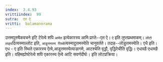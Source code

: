 ```yaml
---
index:  3.4.93
vrittiindex:  99
sutra:  एत ऐ
vritti:  balamanorama 
---
```


उत्तमपुरुषैकवचने इटि टेरेत्वे शपि `आमेत` इत्येकारस्य आमि प्राप्ते--एत ऐ। `ऐ` इति लुप्तप्रथमाकम्। `लोटो लङ्व`दित्यस्माल्लोट इति, `आडुत्तमस्य पिच्चे`त्यस्मादुत्तमस्येति चानुवर्तते। तदाह--लोडुत्तमस्येति। एधै इति। एध - ए इति स्थिते एकारस्य ऐत्वे,आडुत्तमस्येत्याडागमे, आटश्चेति वृद्धौ, वृद्धिरेचीति वृद्धिः। एधावहै एधामहै इति। वहिमह्योष्टेरेत्वे शपि एकारस्य ऐत्वे आटि सवर्णदीर्घः। इति लोटप्रक्रिया।

